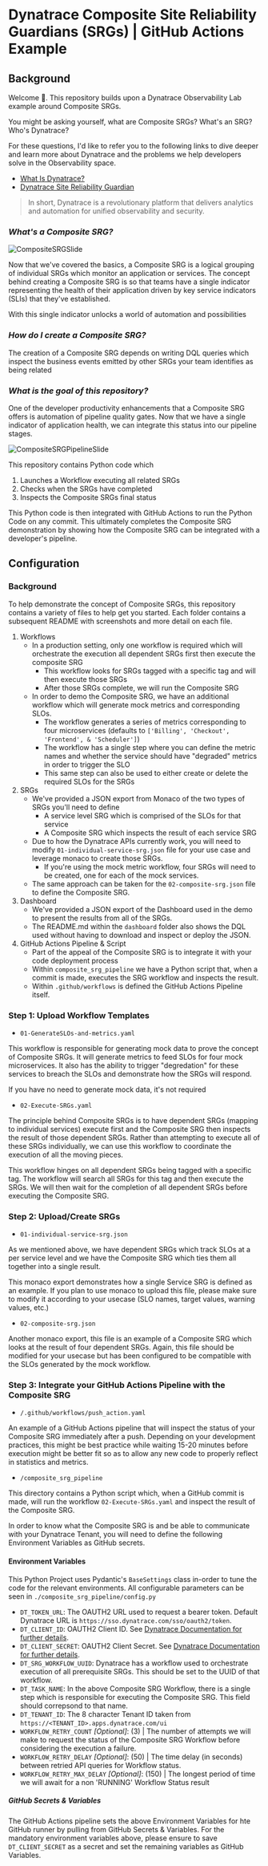 # Dynatrace Composite Site Reliability Guardians (SRGs) | GitHub Actions Example

## Background

Welcome 👋. This repository builds upon a Dynatrace Observability Lab example around Composite SRGs.

You might be asking yourself, what are Composite SRGs?  What's an SRG?  Who's Dynatrace?

For these questions, I'd like to refer you to the following links to dive deeper and learn more about Dynatrace
and the problems we help developers solve in the Observability space.

- [What Is Dynatrace?](https://docs.dynatrace.com/docs/get-started/what-is-dynatrace)
- [Dynatrace Site Reliability Guardian](https://www.dynatrace.com/hub/detail/site-reliability-guardian/)

> In short, Dynatrace is a revolutionary platform that delivers analytics and automation for unified observability and security.

### _What's a Composite SRG?_

![CompositeSRGSlide](./ReadMeAssests/composite_srg_slide.png)

Now that we've covered the basics, a Composite SRG is a logical grouping of individual SRGs which monitor an application
or services.  The concept behind creating a Composite SRG is so that teams have a single indicator representing the health
of their application driven by key service indicators (SLIs) that they've established.

With this single indicator unlocks a world of automation and possibilities

### _How do I create a Composite SRG?_

The creation of a Composite SRG depends on writing DQL queries which inspect the business events emitted by other SRGs
your team identifies as being related

### _What is the goal of this repository?_

One of the developer productivity enhancements that a Composite SRG offers is automation of pipeline quality gates.  Now
that we have a single indicator of application health, we can integrate this status into our pipeline stages.

![CompositeSRGPipelineSlide](./ReadMeAssests/composite_srg_pipeline_slide.png)

This repository contains Python code which
1. Launches a Workflow executing all related SRGs
1. Checks when the SRGs have completed
1. Inspects the Composite SRGs final status

This Python code is then integrated with GitHub Actions to run the Python Code on any commit.  This ultimately completes
the Composite SRG demonstration by showing how the Composite SRG can be integrated with a developer's pipeline.

## Configuration

### Background

To help demonstrate the concept of Composite SRGs, this repository contains a variety of files to help get you started.
Each folder contains a subsequent README with screenshots and more detail on each file.

1. Workflows
    - In a production setting, only one workflow is required which will orchestrate the execution all dependent SRGs first then execute the composite SRG
        - This workflow looks for SRGs tagged with a specific tag and will then execute those SRGs
        - After those SRGs complete, we will run the Composite SRG
    - In order to demo the Composite SRG, we have an additional workflow which will generate mock metrics and corresponding SLOs.
        - The workflow generates a series of metrics corresponding to four microservices (defaults to `['Billing', 'Checkout', 'Frontend', & 'Scheduler']`)
        - The workflow has a single step where you can define the metric names and whether the service should have "degraded" metrics in order to trigger the SLO
        - This same step can also be used to either create or delete the required SLOs for the SRGs
1. SRGs
    - We've provided a JSON export from Monaco of the two types of SRGs you'll need to define
        - A service level SRG which is comprised of the SLOs for that service
        - A Composite SRG which inspects the result of each service SRG
    - Due to how the Dynatrace APIs currently work, you will need to modify `01-individual-service-srg.json` file for your use case and leverage monaco to create those SRGs.
        - If you're using the mock metric workflow, four SRGs will need to be created, one for each of the mock services.
    - The same approach can be taken for the `02-composite-srg.json` file to define the Composite SRG.
1. Dashboard
    - We've provided a JSON export of the Dashboard used in the demo to present the results from all of the SRGs.
    - The README.md within the `dashboard` folder also shows the DQL used without having to download and inspect or deploy the JSON.
1. GitHub Actions Pipeline & Script
    - Part of the appeal of the Composite SRG is to integrate it with your code deployment process
    - Within `composite_srg_pipeline` we have a Python script that, when a commit is made, executes the SRG workflow and inspects the result.
    - Within `.github/workflows` is defined the GitHub Actions Pipeline itself.

### Step 1: Upload Workflow Templates

- `01-GenerateSLOs-and-metrics.yaml`

This workflow is responsible for generating mock data to prove the concept of Composite SRGs.
It will generate metrics to feed SLOs for four mock microservices.  It also has the ability to trigger "degredation" for these services
to breach the SLOs and demonstrate how the SRGs will respond.

If you have no need to generate mock data, it's not required

- `02-Execute-SRGs.yaml`

The principle behind Composite SRGs is to have dependent SRGs (mapping to individual services) execute first and the
Composite SRG then inspects the result of those dependent SRGs.  Rather than attempting to execute all of these SRGs
individually, we can use this workflow to coordinate the execution of all the moving pieces.

This workflow hinges on all dependent SRGs being tagged with a specific tag.  The workflow will search all SRGs for this
tag and then execute the SRGs.  We will then wait for the completion of all dependent SRGs before executing the Composite SRG.

### Step 2: Upload/Create SRGs

- `01-individual-service-srg.json`

As we mentioned above, we have dependent SRGs which track SLOs at a per service level and we have the Composite SRG which ties them
all together into a single result.

This monaco export demonstrates how a single Service SRG is defined as an example.  If you plan to use monaco to upload this
file, please make sure to modify it according to your usecase (SLO names, target values, warning values, etc.)

- `02-composite-srg.json`

Another monaco export, this file is an example of a Composite SRG which looks at the result of four dependent SRGs.
Again, this file should be modified for your usecase but has been configured to be compatible with the SLOs
generated by the mock workflow.

### Step 3: Integrate your GitHub Actions Pipeline with the Composite SRG

- `/.github/workflows/push_action.yaml`

An example of a GitHub Actions pipeline that will inspect the status of your Composite SRG immediately after a push.
Depending on your development practices, this might be best practice while waiting 15-20 minutes before execution might
be better fit so as to allow any new code to properly reflect in statistics and metrics.

- `/composite_srg_pipeline`

This directory contains a Python script which, when a GitHub commit is made, will run the workflow `02-Execute-SRGs.yaml` and inspect
the result of the Composite SRG.

In order to know what the Composite SRG is and be able to communicate with your Dynatrace Tenant, you will need to define the following
Environment Variables as GitHub secrets.

#### Environment Variables

This Python Project uses Pydantic's `BaseSettings` class in-order to tune the code for the relevant environments.
All configurable parameters can be seen in `./composite_srg_pipeline/config.py`

- `DT_TOKEN_URL`: The OAUTH2 URL used to request a bearer token. Default Dynatrace URL is `https://sso.dynatrace.com/sso/oauth2/token`.
- `DT_CLIENT_ID`: OAUTH2 Client ID.  See [Dynatrace Documentation for further details](https://docs.dynatrace.com/docs/manage/identity-access-management/access-tokens-and-oauth-clients/oauth-clients#create-an-oauth2-client).
- `DT_CLIENT_SECRET`: OAUTH2 Client Secret.  See [Dynatrace Documentation for further details](https://docs.dynatrace.com/docs/manage/identity-access-management/access-tokens-and-oauth-clients/oauth-clients#create-an-oauth2-client). 
- `DT_SRG_WORKFLOW_UUID`: Dynatrace has a workflow used to orchestrate execution of all prerequisite SRGs. This should be set to the UUID of that workflow.
- `DT_TASK_NAME`: In the above Composite SRG Workflow, there is a single step which is responsible for executing the Composite SRG. This field should correpsond to that name.
- `DT_TENANT_ID`: The 8 character Tenant ID taken from `https://<TENANT_ID>.apps.dynatrace.com/ui`
- `WORKFLOW_RETRY_COUNT` _[Optional]_: (3) | The number of attempts we will make to request the status of the Composite SRG Workflow before considering the execution a failure.
- `WORKFLOW_RETRY_DELAY` _[Optional]_: (50) | The time delay (in seconds) between retried API queries for Workflow status.
- `WORKFLOW_RETRY_MAX_DELAY` _[Optional]_: (150) | The longest period of time we will await for a non 'RUNNING' Workflow Status result

##### GitHub Secrets & Variables

The GitHub Actions pipeline sets the above Environment Variables for hte GitHub runner by pulling from GitHub Secrets & Variables.
For the mandatory environment variables above, please ensure to save `DT_CLIENT_SECRET` as a secret and set the remaining variables as
GitHub Variables.